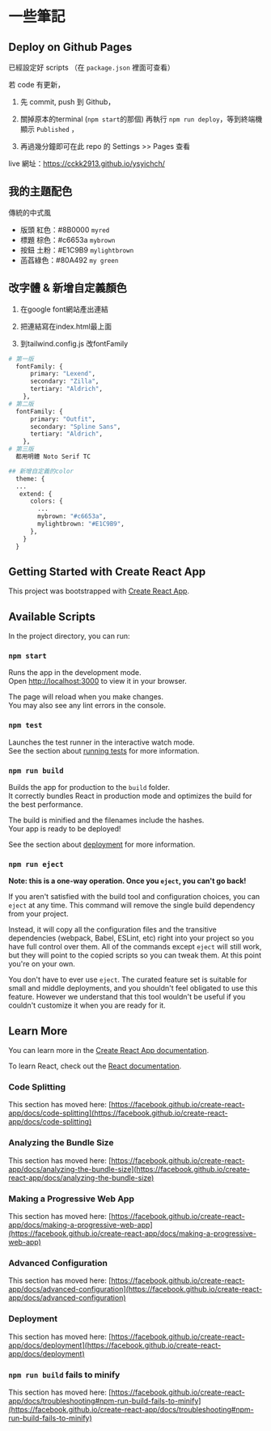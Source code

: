 
# 一些筆記

## Deploy on Github Pages

已經設定好 scripts （在 `package.json` 裡面可查看）

若 code 有更新，

1. 先 commit, push 到 Github，

2. 關掉原本的terminal (`npm start`的那個) 再執行 `npm run deploy`，等到終端機顯示 `Published` ，

3. 再過幾分鐘即可在此 repo 的 Settings >> Pages 查看

live 網址：<https://cckk2913.github.io/ysyichch/>

## 我的主題配色

傳統的中式風

- 版頭 紅色：#8B0000 `myred`
- 標題 棕色：#c6653a  `mybrown`
- 按鈕 土粉：#E1C9B9  `mylightbrown`
- 菡萏綠色：#80A492  `my green`

## 改字體 & 新增自定義顏色

1. 在google font網站產出連結

2. 把連結寫在index.html最上面

3. 到tailwind.config.js 改fontFamily

```python
# 第一版 
  fontFamily: {
      primary: "Lexend",
      secondary: "Zilla",
      tertiary: "Aldrich",
    },
# 第二版   
  fontFamily: {
      primary: "Outfit",
      secondary: "Spline Sans",
      tertiary: "Aldrich",
    }, 
# 第三版   
  都用明體 Noto Serif TC

## 新增自定義的color
  theme: {
  ...
   extend: {
      colors: {
        ...
        mybrown: "#c6653a",
        mylightbrown: "#E1C9B9",
      },
    }
  }
```

## Getting Started with Create React App

This project was bootstrapped with [Create React App](https://github.com/facebook/create-react-app).

## Available Scripts

In the project directory, you can run:

### `npm start`

Runs the app in the development mode.\
Open [http://localhost:3000](http://localhost:3000) to view it in your browser.

The page will reload when you make changes.\
You may also see any lint errors in the console.

### `npm test`

Launches the test runner in the interactive watch mode.\
See the section about [running tests](https://facebook.github.io/create-react-app/docs/running-tests) for more information.

### `npm run build`

Builds the app for production to the `build` folder.\
It correctly bundles React in production mode and optimizes the build for the best performance.

The build is minified and the filenames include the hashes.\
Your app is ready to be deployed!

See the section about [deployment](https://facebook.github.io/create-react-app/docs/deployment) for more information.

### `npm run eject`

**Note: this is a one-way operation. Once you `eject`, you can't go back!**

If you aren't satisfied with the build tool and configuration choices, you can `eject` at any time. This command will remove the single build dependency from your project.

Instead, it will copy all the configuration files and the transitive dependencies (webpack, Babel, ESLint, etc) right into your project so you have full control over them. All of the commands except `eject` will still work, but they will point to the copied scripts so you can tweak them. At this point you're on your own.

You don't have to ever use `eject`. The curated feature set is suitable for small and middle deployments, and you shouldn't feel obligated to use this feature. However we understand that this tool wouldn't be useful if you couldn't customize it when you are ready for it.

## Learn More

You can learn more in the [Create React App documentation](https://facebook.github.io/create-react-app/docs/getting-started).

To learn React, check out the [React documentation](https://reactjs.org/).

### Code Splitting

This section has moved here: [https://facebook.github.io/create-react-app/docs/code-splitting](https://facebook.github.io/create-react-app/docs/code-splitting)

### Analyzing the Bundle Size

This section has moved here: [https://facebook.github.io/create-react-app/docs/analyzing-the-bundle-size](https://facebook.github.io/create-react-app/docs/analyzing-the-bundle-size)

### Making a Progressive Web App

This section has moved here: [https://facebook.github.io/create-react-app/docs/making-a-progressive-web-app](https://facebook.github.io/create-react-app/docs/making-a-progressive-web-app)

### Advanced Configuration

This section has moved here: [https://facebook.github.io/create-react-app/docs/advanced-configuration](https://facebook.github.io/create-react-app/docs/advanced-configuration)

### Deployment

This section has moved here: [https://facebook.github.io/create-react-app/docs/deployment](https://facebook.github.io/create-react-app/docs/deployment)

### `npm run build` fails to minify

This section has moved here: [https://facebook.github.io/create-react-app/docs/troubleshooting#npm-run-build-fails-to-minify](https://facebook.github.io/create-react-app/docs/troubleshooting#npm-run-build-fails-to-minify)
